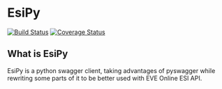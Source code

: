 # EsiPy

[![Build Status](https://travis-ci.org/Kyria/EsiPy.svg?branch=master)](https://travis-ci.org/Kyria/EsiPy) [![Coverage Status](https://coveralls.io/repos/github/Kyria/EsiPy/badge.svg)](https://coveralls.io/github/Kyria/EsiPy)

## What is EsiPy
EsiPy is a python swagger client, taking advantages of pyswagger while rewriting some parts of it to be better used with EVE Online ESI API.

